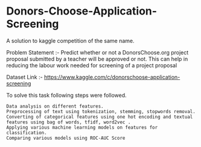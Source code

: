 # Donors-Choose-Application-Screening

A solution to kaggle competition of the same name.


Problem Statement :- 
Predict whether or not a DonorsChoose.org project proposal submitted by a teacher will be approved or not. This can help in reducing the labour work needed for screening of a project proposal

Dataset Link :-
https://www.kaggle.com/c/donorschoose-application-screening

To solve this task following steps were followed.

    Data analysis on different features.
	Preprocessing of text using tokenization, stemming, stopwords removal.
    Converting of categorical features using one hot encoding and textual features using bag of words, tfidf, word2vec .
    Applying various machine learning models on features for classification.
	Comparing various models using ROC-AUC Score
